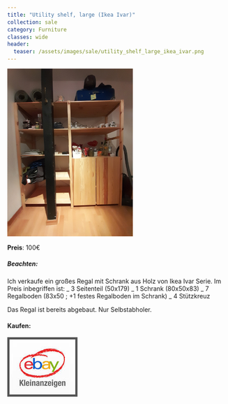 ```yaml
---
title: "Utility shelf, large (Ikea Ivar)"
collection: sale
category: Furniture
classes: wide
header: 
  teaser: /assets/images/sale/utility_shelf_large_ikea_ivar.png
---
```




<a href="https://www.ebay-kleinanzeigen.de/s-anzeige/grosses-regal-mit-schrank-ikea-ivar-174x50x179-cm/1541588535-88-9420">
  <img src="/assets/images/sale/utility_shelf_large_ikea_ivar.png" alt="Utility shelf, large (Ikea Ivar)">
</a>

**Preis**: 100€

##### Beachten:
Ich verkaufe ein großes Regal mit Schrank aus Holz von Ikea Ivar Serie. Im Preis inbegriffen ist:
_ 3 Seitenteil (50x179)
_ 1 Schrank (80x50x83)
_ 7 Regalboden (83x50 ; +1 festes Regalboden im Schrank)
_ 4 Stützkreuz

Das Regal ist bereits abgebaut. Nur Selbstabholer.

#### Kaufen:
<a href="https://www.ebay-kleinanzeigen.de/s-anzeige/grosses-regal-mit-schrank-ikea-ivar-174x50x179-cm/1541588535-88-9420">
  <img src="/assets/images/ebay.png" alt="Ebay Kleinanzeigen" style="border: 5px solid #555">
</a>

